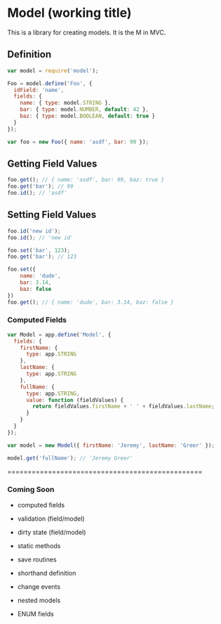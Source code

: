 # Model (working title)

This is a library for creating models.  It is the M in MVC.


## Definition

```js
var model = require('model');

Foo = model.define('Foo', {
  idField: 'name',
  fields: {
    name: { type: model.STRING },
    bar: { type: model.NUMBER, default: 42 },
    baz: { type: model.BOOLEAN, default: true }
  }
});

var foo = new Foo({ name: 'asdf', bar: 99 });
```

## Getting Field Values

```js
foo.get(); // { name: 'asdf', bar: 99, baz: true }
foo.get('bar'); // 99
foo.id(); // 'asdf'
```

## Setting Field Values

```js
foo.id('new id');
foo.id(); // 'new id'

foo.set('bar', 123);
foo.get('bar'); // 123

foo.set({
	name: 'dude',
	bar: 3.14,
	baz: false
})
foo.get(); // { name: 'dude', bar: 3.14, baz: false }
```


### Computed Fields

```js
var Model = app.define('Model', {
  fields: {
    firstName: {
      type: app.STRING
    },
    lastName: {
      type: app.STRING
    },
    fullName: {
      type: app.STRING,
      value: function (fieldValues) {
        return fieldValues.firstName + ' ' + fieldValues.lastName;
      }
    }
  }
});

var model = new Model({ firstName: 'Jeremy', lastName: 'Greer' });

model.get('fullName'); // 'Jeremy Greer'
```

================================================

### Coming Soon

* computed fields

* validation (field/model)

* dirty state (field/model)

* static methods

* save routines

* shorthand definition

* change events

* nested models

* ENUM fields